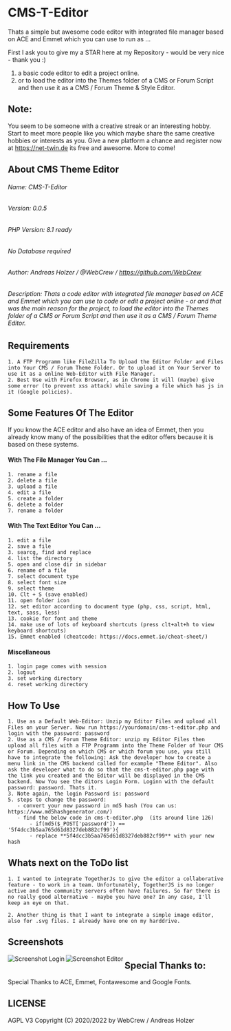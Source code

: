 # CMS-T-Editor


Thats a simple but awesome code editor with integrated file manager based on ACE and Emmet which you can use to run as ...

First I ask you to give my a STAR here at my Repository - would be very nice - thank you :)

1. a basic code editor to edit a project online. 
2. or to load the editor into the Themes folder of a CMS or Forum Script and then use it as a CMS / Forum Theme & Style Editor.



## Note:

You seem to be someone with a creative streak or an interesting hobby. Start to meet more people like you which maybe share the same creative hobbies or interests as you. Give a new platform a chance and register now at https://net-twin.de its free and awesome. More to come!


## About CMS Theme Editor
###### Name: CMS-T-Editor
###### Version: 0.0.5
###### PHP Version: 8.1 ready
###### No Database required
###### Author:  Andreas Holzer / @WebCrew / https://github.com/WebCrew
###### Description: Thats a code editor with integrated file manager based on ACE and Emmet which you can use to code or edit a project online - or and that was the main reason for the project, to load the editor into the Themes folder of a CMS or Forum Script and then use it as a CMS / Forum Theme Editor.



## Requirements

	1. A FTP Programm like FileZilla To Upload the Editor Folder and Files into Your CMS / Forum Theme Folder. Or to upload it on Your Server to use it as a online Web-Editor with File Manager.
	2. Best Use with Firefox Browser, as in Chrome it will (maybe) give some error (to prevent xss attack) while saving a file which has js in it (Google policies).



## Some Features Of The Editor

If you know the ACE editor and also have an idea of Emmet, then you already know many of the possibilities that the editor offers because it is based on these systems. 



#### With The File Manager You Can ...

	1. rename a file
	2. delete a file
	3. upload a file
	4. edit a file
	5. create a folder
	6. delete a folder
	7. rename a folder



#### With The Text Editor You Can ...

	1. edit a file
	2. save a file
	3. searcg, find and replace
	4. list the directory
	5. open and close dir in sidebar
	6. rename of a file
	7. select document type
	8. select font size
	9. select theme
	10. Clt + S (save enabled)
	11. open folder icon
	12. set editor according to document type (php, css, script, html, text, sass, less)
	13. cookie for font and theme
	14. make use of lots of keyboard shortcuts (press clt+alt+h to view keyboard shortcuts)
	15. Emmet enabled (cheatcode: https://docs.emmet.io/cheat-sheet/)



#### Miscellaneous

	1. login page comes with session
	2. logout
	3. set working directory
	4. reset working directory



## How To Use

	1. Use as a Default Web-Editor: Unzip my Editor Files and upload all Files on your Server. Now run https://yourdomain/cms-t-editor.php and login with the password: password
	2. Use as a CMS / Forum Theme Editor: unzip my Editor Files then upload all files with a FTP Programm into the Theme Folder of Your CMS or Forum. Depending on which CMS or which forum you use, you still have to integrate the following: Ask the developer how to create a menu link in the CMS backend called for example "Theme Editor". Also ask the developer what to do so that the cms-t-editor.php page with the link you created and the Editor will be displayed in the CMS backend. Now You see the ditors Login Form. Loginn with the default password: password. Thats it.
	3. Note again, the login Password is: password
	5. steps to change the password:
	   - convert your new password in md5 hash (You can us: https://www.md5hashgenerator.com/)
	   - find the below code in cms-t-editor.php  (its around line 126)
           - if(md5($_POST['password']) == '5f4dcc3b5aa765d61d8327deb882cf99'){
           - replace **5f4dcc3b5aa765d61d8327deb882cf99** with your new hash


	   
## Whats next on the ToDo list

    1. I wanted to integrate TogetherJs to give the editor a collaborative feature - to work in a team. Unfortunately, TogetherJS is no longer active and the community servers often have failures. So far there is no really good alternative - maybe you have one? In any case, I'll keep an eye on that.

    2. Another thing is that I want to integrate a simple image editor, also for .svg files. I already have one on my harddrive.



## Screenshots

<a href="https://net-twin.de">
    <img src="[[https://github.com/WebCrew/WebCrew_codarko/blob/master/thumbnail.png?raw=true](https://github.com/WebCrew/All-purpose-CMS-theme-editor/blob/main/screens/login.png)](https://github.com/WebCrew/All-purpose-CMS-theme-editor/blob/main/screens/login.png)" alt="Screenshot Login"
         title="Editor - Login View" align="left" />
</a>

<a href="https://net-twin.de">
    <img src="[[https://github.com/WebCrew/WebCrew_codarko/blob/master/thumbnail.png?raw=true](https://github.com/WebCrew/All-purpose-CMS-theme-editor/blob/main/screens/editor.png)](https://github.com/WebCrew/All-purpose-CMS-theme-editor/blob/main/screens/editor.png)" alt="Screenshot Editor"
         title="Editor View" align="left" />
</a>


## Special Thanks to:

Special Thanks to ACE, Emmet, Fontawesome and Google Fonts. 



## LICENSE

AGPL V3
Copyright (C) 2020/2022 by WebCrew / Andreas Holzer
